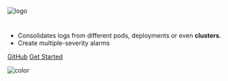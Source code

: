 <!-- _coverpage.md -->

![logo](/_media/kwirth-logo-30.png)

#
- Consolidates logs from different pods, deployments or even **clusters**.
- Create multiple-severity alarms

[GitHub](https://github.com/jfvilas/kwirth/)
[Get Started](/index)

![color](#ffffff)
